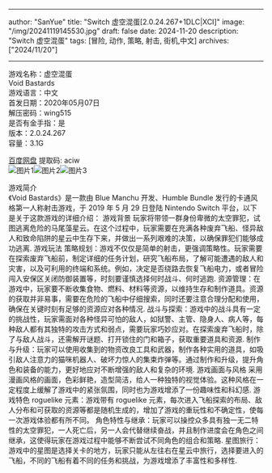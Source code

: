 
---
author: "SanYue"
title: "Switch 虚空混蛋[2.0.24.267+1DLC|XCI]"
image: "/img/20241119145530.jpg"
draft: false
date: 2024-11-20
description: "Switch 虚空混蛋"
tags: [冒险, 动作, 策略, 射击, 街机,中文]
archives: ["2024/11/20"]

---

游戏名称：虚空混蛋   
Void Bastards    
游戏语言：中文  
首发日期：2020年05月07日  
解压密码：wing515  
是否有金手指：是  
版本：2.0.24.267   
容量：3.1G

[百度网盘](https://pan.baidu.com/s/1ok2de3GGdFI8d1E0vJ0Lmg) 提取码: aciw  
![图片1](/img/4fbb37.jpg)![图片2](/img/4156eb.jpg)![图片3](/img/a6c9b2.jpg)  

游戏简介  
《Void Bastards》是一款由 Blue Manchu 开发、Humble Bundle 发行的卡通风格第一人称射击游戏，于 2019 年 5 月 29 日登陆 Nintendo Switch 平台，以下是关于这款游戏的详细介绍：
游戏背景
玩家将带领一群身份卑微的太空罪犯，试图逃离危险的马尾藻星云。在这个过程中，玩家需要在充满各种废弃飞船、怪异敌人和致命陷阱的星云中生存下来，并做出一系列艰难的决策，以确保罪犯们能够成功逃离.
游戏玩法
策略规划：游戏不仅仅是简单的射击，更强调策略性。玩家需要在探索废弃飞船前，制定详细的任务计划，研究飞船布局，了解可能遭遇的敌人和灾害，以及可利用的终端和系统。例如，决定是否绕路去恢复飞船电力，或者冒险闯入安保区关闭防御装置等，时刻要谨慎选择何时战斗、何时逃跑.
资源管理：在游戏中，玩家要不断收集食物、燃料、材料等资源，以维持生存和制作道具。资源的获取并非易事，需要在危险的飞船中仔细搜索，同时还要注意合理分配和使用，确保在关键时刻有足够的资源应对各种情况.
战斗与探索：游戏中的战斗具有一定的挑战性，玩家需面对各种怪异可怕的敌人，如狱警、主管、隐身人、病人等，每种敌人都有其独特的攻击方式和弱点，需要玩家巧妙应对。在探索废弃飞船时，除了与敌人战斗，还需解开谜题、打开锁住的门和箱子，获取重要道具和资源.
制作与升级：玩家可以使用收集到的物资改良工具和武器，制作各种实用的道具，如吸引敌人注意力的猫咪机器人、破坏力惊人的集束炸弹等。通过制作和升级，提升角色和装备的能力，更好地应对不断增强的敌人和复杂的环境.
游戏画面与风格
采用漫画风格的画面，色彩鲜艳，造型简洁，给人一种独特的视觉体验。这种风格在一定程度上缓解了游戏中的紧张氛围，同时也为游戏增添了一份趣味性和科幻感.
游戏特色
roguelike 元素：游戏带有 roguelike 元素，每次进入飞船探索的布局、敌人分布和可获取的资源等都是随机生成的，增加了游戏的重玩性和不确定性，使每一次游戏体验都有所不同。
角色特性与继承：玩家可以操控众多具有独一无二特性的太空罪犯，一人死亡后，另一人会代替继续奋战，并且制作进度会在角色之间继承，这使得玩家在游戏过程中能够不断尝试不同角色的组合和策略.
星图旅行：游戏中的星图是选择关卡的地方，玩家只能从左往右在星云中旅行，选择要进入的飞船，不同的飞船有着不同的任务和挑战，为游戏增添了丰富性和多样性.
